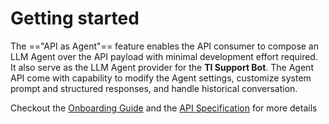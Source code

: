 # Getting started

The =="API as Agent"== feature enables the API consumer to compose an LLM Agent over the API payload with minimal development effort required. It also serve as the LLM Agent provider for the **TI Support Bot**. The Agent API come with capability to modify the Agent settings, customize system prompt and structured responses, and handle historical conversation.



Checkout the [Onboarding Guide](zion-api-as-agent_onboarding-guide) and the [API Specification](zion-api-as-agent_zion-agent-api-specification) for more details
